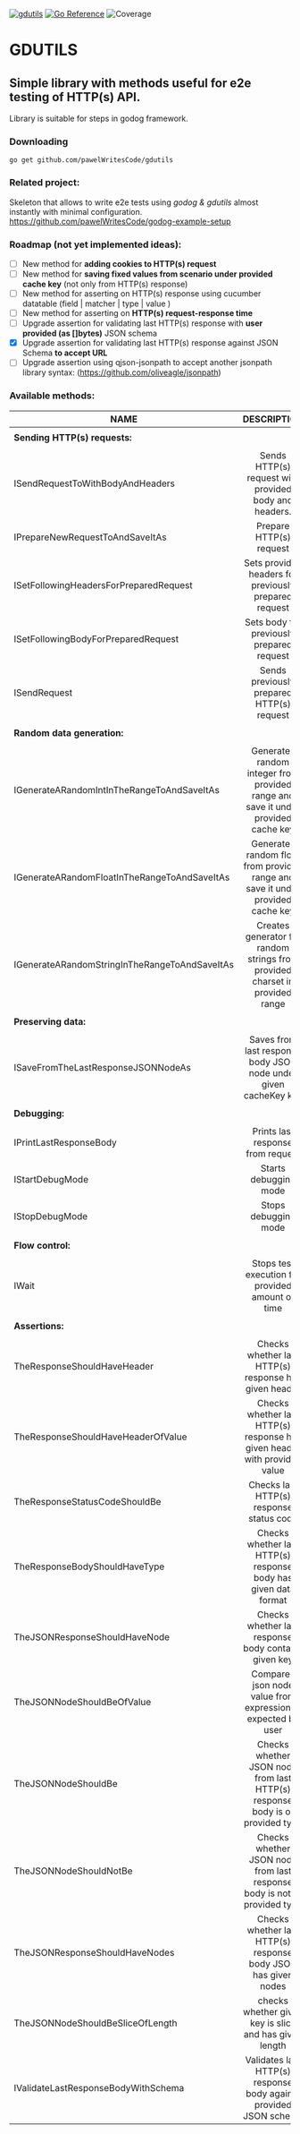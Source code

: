 [![gdutils](https://github.com/pawelWritesCode/gdutils/workflows/gdutils/badge.svg)](https://github.com/pawelWritesCode/gdutils/actions) [![Go Reference](https://pkg.go.dev/badge/github.com/pawelWritesCode/gdutils.svg)](https://pkg.go.dev/github.com/pawelWritesCode/gdutils) ![Coverage](https://img.shields.io/badge/Coverage-47.9%25-brightgreen)

# GDUTILS

## Simple library with methods useful for e2e testing of HTTP(s) API.

Library is suitable for steps in godog framework.

### Downloading

`go get github.com/pawelWritesCode/gdutils`

### Related project:

Skeleton that allows to write e2e tests using *godog & gdutils* almost instantly with minimal configuration.
https://github.com/pawelWritesCode/godog-example-setup

### Roadmap (not yet implemented ideas):

- [ ] New method for **adding cookies to HTTP(s) request**
- [ ] New method for **saving fixed values from scenario under provided cache key** (not only from HTTP(s) response)
- [ ] New method for asserting on HTTP(s) response using cucumber datatable (field | matcher | type | value )
- [ ] New method for asserting on **HTTP(s) request-response time**
- [ ] Upgrade assertion for validating last HTTP(s) response with **user provided (as []bytes)** JSON schema
- [x] Upgrade assertion for validating last HTTP(s) response against JSON Schema **to accept URL**
- [ ] Upgrade assertion using qjson-jsonpath to accept another jsonpath library
  syntax: (https://github.com/oliveagle/jsonpath)

### Available methods:

| NAME                             |      DESCRIPTION                                       |
|----------------------------------|:------------------------------------------------------:|
| | |
|  **Sending HTTP(s) requests:**                                                                                  |
| | |
| ISendRequestToWithBodyAndHeaders |  Sends HTTP(s) request with provided body and headers. |
| IPrepareNewRequestToAndSaveItAs  |  Prepare HTTP(s) request |
| ISetFollowingHeadersForPreparedRequest  |  Sets provided headers for previously prepared request |
| ISetFollowingBodyForPreparedRequest  |  Sets body for previously prepared request |
| ISendRequest  |  Sends previously prepared HTTP(s) request |
| | |
| **Random data generation:** |
| | |
| IGenerateARandomIntInTheRangeToAndSaveItAs | Generates random integer from provided range and save it under provided cache key |
| IGenerateARandomFloatInTheRangeToAndSaveItAs | Generates random float from provided range and save it under provided cache key |
| IGenerateARandomStringInTheRangeToAndSaveItAs | Creates generator for random strings from provided charset in provided range |
| | |
| **Preserving data:** |
| | |
| ISaveFromTheLastResponseJSONNodeAs | Saves from last response body JSON node under given cacheKey key |
| | |
| **Debugging:** |
| | |
| IPrintLastResponseBody | Prints last response from request |
| IStartDebugMode | Starts debugging mode |
| IStopDebugMode | Stops debugging mode |
| | |
| **Flow control:** |
| | |
| IWait | Stops test execution for provided amount of time |
| | |
| **Assertions:** |
| | |
| TheResponseShouldHaveHeader | Checks whether last HTTP(s) response has given header |
| TheResponseShouldHaveHeaderOfValue | Checks whether last HTTP(s) response has given header with provided value |
| TheResponseStatusCodeShouldBe | Checks last HTTP(s) response status code |
| TheResponseBodyShouldHaveType | Checks whether last HTTP(s) response body has given data format |
| TheJSONResponseShouldHaveNode | Checks whether last response body contains given key |
| TheJSONNodeShouldBeOfValue | Compares json node value from expression to expected by user |
| TheJSONNodeShouldBe | Checks whether JSON node from last HTTP(s) response body is of provided type |
| TheJSONNodeShouldNotBe | Checks whether JSON node from last response body is not of provided type |
| TheJSONResponseShouldHaveNodes | Checks whether last HTTP(s) response body JSON has given nodes |
| TheJSONNodeShouldBeSliceOfLength | checks whether given key is slice and has given length |
| IValidateLastResponseBodyWithSchema | Validates last HTTP(s) response body against provided JSON schema |
